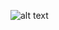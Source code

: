 <!-- ### Hi there 👋 -->
![alt text](https://raw.githubusercontent.com/AntiHero/ZeroHelpStudioLogo/master/zerohelplogo2.png?token=AEJLTBP5HRVC2OZSDALIMRC7ULDLG)
<!--
**AntiHero/AntiHero** is a ✨ _special_ ✨ repository because its `README.md` (this file) appears on your GitHub profile.

Here are some ideas to get you started:

- 🔭 I’m currently working on ...
- 🌱 I’m currently learning ...
- 👯 I’m looking to collaborate on ...
- 🤔 I’m looking for help with ...
- 💬 Ask me about ...
- 📫 How to reach me: ...
- 😄 Pronouns: ...
- ⚡ Fun fact: ...
-->
